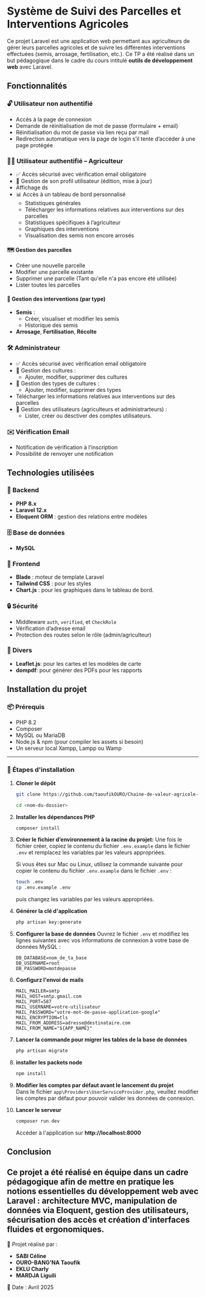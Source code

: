 # Système de Suivi des Parcelles et Interventions Agricoles

Ce projet Laravel est une application web permettant aux agriculteurs de gérer leurs parcelles agricoles et de suivre les différentes interventions effectuées (semis, arrosage, fertilisation, etc.). Ce TP a été réalisé dans un but pédagogique dans le cadre du cours intitulé <strong>outils de développement web</strong> avec Laravel.

## Fonctionnalités

### 🔓 Utilisateur non authentifié

-   Accès à la page de connexion
-   Demande de réinitialisation de mot de passe (formulaire + email)
-   Réinitialisation du mot de passe via lien reçu par mail
-   Redirection automatique vers la page de login s’il tente d’accéder à une page protégée

### 👨‍🌾 Utilisateur authentifié – Agriculteur

-   ✅ Accès sécurisé avec vérification email obligatoire
-   👤 Gestion de son profil utilisateur (édition, mise à jour)
- Affichage ds
-   📊 Accès à un tableau de bord personnalisé
    -   Statistiques générales
    -   Télécharger les informations relatives aux interventions sur des parcelles
    -   Statistiques spécifiques à l’agriculteur
    -   Graphiques des interventions
    -   Visualisation des semis non encore arrosés

#### 🗺️ Gestion des parcelles

-   Créer une nouvelle parcelle
-   Modifier une parcelle existante
-   Supprimer une parcelle (Tant qu'elle n'a pas encore été utilisée)
-   Lister toutes les parcelles

#### 🌱 Gestion des interventions (par type)

-   **Semis** :
    -   Créer, visualiser et modifier les semis
    -   Historique des semis
-   **Arrosage**, **Fertilisation**, **Récolte**

### 🛠️ Administrateur

-   ✅ Accès sécurisé avec vérification email obligatoire
-   🔧 Gestion des cultures :
    -   Ajouter, modifier, supprimer des cultures
-   🔖 Gestion des types de cultures :
    -   Ajouter, modifier, supprimer des types
-   Télécharger les informations relatives aux interventions sur des parcelles
-   👥 Gestion des utilisateurs (agriculteurs et administrarteurs) :
    -   Lister, créer ou désctiver des comptes utilisateurs.

### ✉️ Vérification Email

-   Notification de vérification à l'inscription
-   Possibilité de renvoyer une notification

## Technologies utilisées

### 🧱 Backend

-   **PHP 8.x**
-   **Laravel 12.x**
-   **Eloquent ORM** : gestion des relations entre modèles

### 🗄️ Base de données

-   **MySQL**

### 🎨 Frontend

-   **Blade** : moteur de template Laravel
-   **Tailwind CSS** : pour les styles
-   **Chart.js** : pour les graphiques dans le tableau de bord.

### 🔒 Sécurité

-   Middleware `auth`, `verified`, et `CheckRole`
-   Vérification d’adresse email
-   Protection des routes selon le rôle (admin/agriculteur)

### 🔧 Divers

-   **Leaflet.js**: pour les cartes et les modèles de carte
-   **dompdf**: pour générer des PDFs pour les rapports

## Installation du projet

### 📦 Prérequis

-   PHP 8.2
-   Composer
-   MySQL ou MariaDB
-   Node.js & npm (pour compiler les assets si besoin)
-   Un serveur local Xampp, Lampp ou Wamp

---

### 🧰 Étapes d'installation

1. **Cloner le dépôt**

    ```bash
    git clone https://github.com/taoufikOURO/Chaine-de-valeur-agricole-V-Taoufik.git

    cd <nom-du-dossier>
    ```

2. **Installer les dépendances PHP**

    ```bash
    composer install
    ```

3. **Créer le fichier d’environnement à la racine du projet:**
   Une fois le fichier créer, copiez le contenu du fichier `.env.example` dans le fichier `.env` et remplacez les variables par les valeurs appropriées.

    Si vous êtes sur Mac ou Linux, utilisez la commande suivante pour copier le contenu du fichier `.env.example` dans le fichier `.env` :

    ```bash
    touch .env
    cp .env.example .env
    ```

    puis changez les variables par les valeurs appropriées.

4. **Générer la clé d'application**
    ```bash
    php artisan key:generate
    ```
5. **Configurer la base de données**
   Ouvrez le fichier `.env` et modifiez les lignes suivantes avec vos informations de connexion à votre base de données MySQL :
    ```env
    DB_DATABASE=nom_de_ta_base
    DB_USERNAME=root
    DB_PASSWORD=motdepasse
    ```
6. **Configurz l'envoi de mails**

    ```env
    MAIL_MAILER=smtp
    MAIL_HOST=smtp.gmail.com
    MAIL_PORT=587
    MAIL_USERNAME=votre-utilisateur
    MAIL_PASSWORD="votre-mot-de-passe-application-google"
    MAIL_ENCRYPTION=tls
    MAIL_FROM_ADDRESS=adresse@destinataire.com
    MAIL_FROM_NAME="${APP_NAME}"
    ```
7. **Lancer la commande pour migrer les tables de la base de données**
    ```bash
    php artisan migrate
    ```
8. **installer les packets node**
    ```bash
    npm install
    ```
10. **Modifier les comptes par défaut avant le lancement du projet** <br>
    Dans le fichier `app\Providers\UserServiceProvider.php`, veuillez modifier les comptes par défaut pour pouvoir valider les données de connexion.
9. **Lancer le serveur**
    ```bash
    composer run dev
    ```
    Accéder à l'application sur **http://localhost:8000**

## Conclusion

Ce projet a été réalisé en équipe dans un cadre pédagogique afin de mettre en pratique les notions essentielles du développement web avec Laravel : architecture MVC, manipulation de données via Eloquent, gestion des utilisateurs, sécurisation des accès et création d'interfaces fluides et ergonomiques.
---

👥 Projet réalisé par :  
- **SABI Céline**
- **OURO-BANG'NA Taoufik**
- **EKLU Charly**
- **MARDJA Liguili**

📅 Date : Avril 2025
